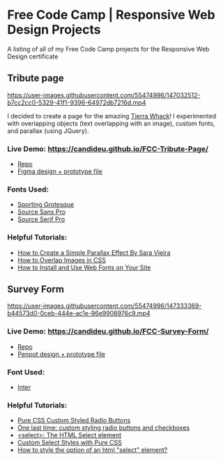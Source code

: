 # Free Code Camp | Responsive Web Design Projects
A listing of all of my Free Code Camp projects for the Responsive Web Design certificate

## Tribute page

https://user-images.githubusercontent.com/55474996/147032512-b7cc2cc0-5329-41f1-9396-64972db7216d.mp4

I decided to create a page for the amazing [Tierra Whack](https://www.youtube.com/channel/UC7v_YlS5RVfKPe8sWfN406A)! I experimented with overlapping objects (text overlapping with an image), custom fonts, and parallax (using JQuery).

### Live Demo: https://candideu.github.io/FCC-Tribute-Page/
- [Repo](https://github.com/candideu/FCC-Tribute-Page)
- [Figma design + prototype file](https://www.figma.com/file/Ujovy5AJlb2HpSIYBpUJBI/Tribute-Page?node-id=2%3A6)

### Fonts Used:
- [Sporting Grotesque](https://velvetyne.fr/fonts/sporting-grotesque/)
- [Source Sans Pro](https://fonts.google.com/specimen/Source+Sans+Pro)
- [Source Serif Pro](https://fonts.google.com/specimen/Source+Serif+Pro)

### Helpful Tutorials:
- [How to Create a Simple Parallax Effect By Sara Vieira](https://www.webdesignerdepot.com/2013/07/how-to-create-a-simple-parallax-effect)  
- [How to Overlap Images in CSS](https://bricampgomez.com/blog/how-to-overlap-images-in-css/)
- [How to Install and Use Web Fonts on Your Site](https://medialoot.com/blog/how-to-use-web-fonts/)

## Survey Form

https://user-images.githubusercontent.com/55474996/147333369-b44573d0-0ceb-444e-ac1e-96e9908976c9.mp4

### Live Demo: https://candideu.github.io/FCC-Survey-Form/
- [Repo](https://github.com/candideu/FCC-Survey-Form)
- [Penpot design + prototype file](https://design.penpot.app/#/view/99d546a0-5980-11ec-a5ae-e949c75b760d?page-id=c0b18c70-5980-11ec-ad7e-61a9277ea3dd&index=0&share-id=f52d2860-62db-11ec-95ac-c2b142838c8b)

### Font Used:
- [Inter](https://fonts.google.com/specimen/Inter)

### Helpful Tutorials:
- [Pure CSS Custom Styled Radio Buttons](https://moderncss.dev/pure-css-custom-styled-radio-buttons/)
- [One last time: custom styling radio buttons and checkboxes](https://www.scottohara.me/blog/2021/09/24/custom-radio-checkbox-again.html)
- [\<select>: The HTML Select element](https://developer.mozilla.org/en-US/docs/Web/HTML/Element/select)
- [Custom Select Styles with Pure CSS](https://moderncss.dev/custom-select-styles-with-pure-css/)
- [How to style the option of an html "select" element?](https://stackoverflow.com/questions/7208786/how-to-style-the-option-of-an-html-select-element#comment50495089_7208814)
